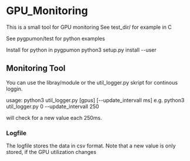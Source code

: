 # GPU_Monitoring

This is a small tool for GPU monitoring
See test_dir/ for example in C

See pygpumon/test for python examples

Install for python in pygpumon
python3 setup.py install --user

## Monitoring Tool
You can use the libray/module or the util_logger.py skript for continous loggin.

usage:
python3 util_logger.py [gpus] [--update_intervall ms]
e.g.
 python3 util_logger.py 0  --update_intervall 250

will check for a new value each 250ms. 

### Logfile
The logfile stores the data in csv format.
Note that a new value is only stored, if the GPU utilization changes

